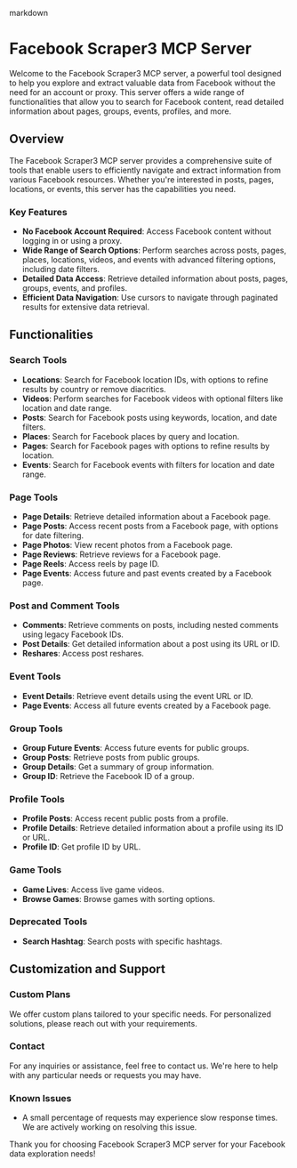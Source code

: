 markdown
# Facebook Scraper3 MCP Server

Welcome to the Facebook Scraper3 MCP server, a powerful tool designed to help you explore and extract valuable data from Facebook without the need for an account or proxy. This server offers a wide range of functionalities that allow you to search for Facebook content, read detailed information about pages, groups, events, profiles, and more.

## Overview

The Facebook Scraper3 MCP server provides a comprehensive suite of tools that enable users to efficiently navigate and extract information from various Facebook resources. Whether you're interested in posts, pages, locations, or events, this server has the capabilities you need.

### Key Features

- **No Facebook Account Required**: Access Facebook content without logging in or using a proxy.
- **Wide Range of Search Options**: Perform searches across posts, pages, places, locations, videos, and events with advanced filtering options, including date filters.
- **Detailed Data Access**: Retrieve detailed information about posts, pages, groups, events, and profiles.
- **Efficient Data Navigation**: Use cursors to navigate through paginated results for extensive data retrieval.

## Functionalities

### Search Tools
- **Locations**: Search for Facebook location IDs, with options to refine results by country or remove diacritics.
- **Videos**: Perform searches for Facebook videos with optional filters like location and date range.
- **Posts**: Search for Facebook posts using keywords, location, and date filters.
- **Places**: Search for Facebook places by query and location.
- **Pages**: Search for Facebook pages with options to refine results by location.
- **Events**: Search for Facebook events with filters for location and date range.

### Page Tools
- **Page Details**: Retrieve detailed information about a Facebook page.
- **Page Posts**: Access recent posts from a Facebook page, with options for date filtering.
- **Page Photos**: View recent photos from a Facebook page.
- **Page Reviews**: Retrieve reviews for a Facebook page.
- **Page Reels**: Access reels by page ID.
- **Page Events**: Access future and past events created by a Facebook page.

### Post and Comment Tools
- **Comments**: Retrieve comments on posts, including nested comments using legacy Facebook IDs.
- **Post Details**: Get detailed information about a post using its URL or ID.
- **Reshares**: Access post reshares.

### Event Tools
- **Event Details**: Retrieve event details using the event URL or ID.
- **Page Events**: Access all future events created by a Facebook page.

### Group Tools
- **Group Future Events**: Access future events for public groups.
- **Group Posts**: Retrieve posts from public groups.
- **Group Details**: Get a summary of group information.
- **Group ID**: Retrieve the Facebook ID of a group.

### Profile Tools
- **Profile Posts**: Access recent public posts from a profile.
- **Profile Details**: Retrieve detailed information about a profile using its ID or URL.
- **Profile ID**: Get profile ID by URL.

### Game Tools
- **Game Lives**: Access live game videos.
- **Browse Games**: Browse games with sorting options.

### Deprecated Tools
- **Search Hashtag**: Search posts with specific hashtags.

## Customization and Support

### Custom Plans
We offer custom plans tailored to your specific needs. For personalized solutions, please reach out with your requirements.

### Contact
For any inquiries or assistance, feel free to contact us. We're here to help with any particular needs or requests you may have.

### Known Issues
- A small percentage of requests may experience slow response times. We are actively working on resolving this issue.

Thank you for choosing Facebook Scraper3 MCP server for your Facebook data exploration needs!